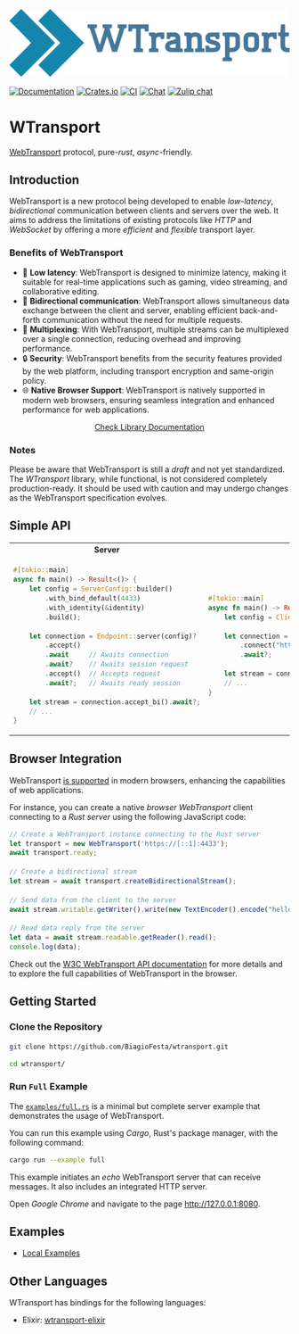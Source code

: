 <p align="center">
  <img src="https://raw.githubusercontent.com/BiagioFesta/wtransport/master/imgs/logo.svg" alt="WTransport Logo" />
</p>

[![Documentation](https://docs.rs/wtransport/badge.svg)](https://docs.rs/wtransport/)
[![Crates.io](https://img.shields.io/crates/v/wtransport.svg)](https://crates.io/crates/wtransport)
[![CI](https://github.com/BiagioFesta/wtransport/actions/workflows/ci.yml/badge.svg)](https://github.com/BiagioFesta/wtransport/actions/workflows/ci.yml)
[![Chat](https://img.shields.io/badge/chat-join-blue?logo=discord)](https://discord.gg/KPrrbWe5zg)
[![Zulip chat](https://img.shields.io/badge/zulip-join_chat-brightgreen.svg)](https://wtransport.zulipchat.com/)

# WTransport
[WebTransport](https://datatracker.ietf.org/doc/html/draft-ietf-webtrans-http3/) protocol, pure-*rust*, *async*-friendly.

## Introduction

WebTransport is a new protocol being developed to enable *low-latency*, *bidirectional* communication between clients and servers over the web.
It aims to address the limitations of existing protocols like *HTTP* and *WebSocket* by offering a more *efficient* and *flexible* transport layer.

### Benefits of WebTransport
* :rocket: **Low latency**: WebTransport is designed to minimize latency, making it suitable for real-time applications such as gaming, video streaming, and collaborative editing.
* :arrows_counterclockwise: **Bidirectional communication**: WebTransport allows simultaneous data exchange between the client and server, enabling efficient back-and-forth communication without the need for multiple requests.
* :twisted_rightwards_arrows: **Multiplexing**: With WebTransport, multiple streams can be multiplexed over a single connection, reducing overhead and improving performance.
* :lock: **Security**: WebTransport benefits from the security features provided by the web platform, including transport encryption and same-origin policy.
* :globe_with_meridians: **Native Browser Support**: WebTransport is natively supported in modern web browsers, ensuring seamless integration and enhanced performance for web applications.

 <p align="center">
   <a href="https://docs.rs/wtransport/latest/wtransport/">Check Library Documentation</a>
 </p>

### Notes
Please be aware that WebTransport is still a *draft* and not yet standardized.
The *WTransport* library, while functional, is not considered completely production-ready.
It should be used with caution and may undergo changes as the WebTransport specification evolves.

## Simple API
<table>
<tr>
<th> Server </th>
<th> Client </th>
</tr>
<tr>
<td>

```rust
#[tokio::main]
async fn main() -> Result<()> {
    let config = ServerConfig::builder()
        .with_bind_default(4433)
        .with_identity(&identity)
        .build();

    let connection = Endpoint::server(config)?
        .accept()
        .await     // Awaits connection
        .await?    // Awaits session request
        .accept()  // Accepts request
        .await?;   // Awaits ready session

    let stream = connection.accept_bi().await?;
    // ...
}
```

</td>
<td>

```rust
#[tokio::main]
async fn main() -> Result<()> {
    let config = ClientConfig::default();

    let connection = Endpoint::client(config)?
        .connect("https://[::1]:4433")
        .await?;

    let stream = connection.open_bi().await?.await?;
    // ...
}
```

</td>
</tr>
</table>

## Browser Integration
WebTransport [is supported](https://caniuse.com/mdn-api_webtransport) in modern browsers,
enhancing the capabilities of web applications.

For instance, you can create a native *browser WebTransport* client connecting to a *Rust
server* using the following JavaScript code:

```javascript
// Create a WebTransport instance connecting to the Rust server
let transport = new WebTransport('https://[::1]:4433');
await transport.ready;

// Create a bidirectional stream
let stream = await transport.createBidirectionalStream();

// Send data from the client to the server
await stream.writable.getWriter().write(new TextEncoder().encode("hello"));

// Read data reply from the server
let data = await stream.readable.getReader().read();
console.log(data);
```

Check out the [W3C WebTransport API documentation](https://w3c.github.io/webtransport/) for more details and to
explore the full capabilities of WebTransport in the browser.

## Getting Started
### Clone the Repository
```bash
git clone https://github.com/BiagioFesta/wtransport.git
```
```bash
cd wtransport/
```

### Run `Full` Example

The [`examples/full.rs`](wtransport/examples/full.rs) is a minimal but complete server example that demonstrates the usage of WebTransport.

You can run this example using *Cargo*, Rust's package manager, with the following command:
```bash
cargo run --example full
```

This example initiates an *echo* WebTransport server that can receive messages. It also includes an integrated HTTP server.

Open *Google Chrome* and navigate to the page http://127.0.0.1:8080.

## Examples
* [Local Examples](wtransport/examples/)

## Other Languages

WTransport has bindings for the following languages:

- Elixir: [wtransport-elixir](https://github.com/bugnano/wtransport-elixir)
